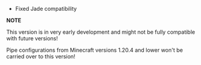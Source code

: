 - Fixed Jade compatibility

**NOTE**

This version is in very early development and might not be fully compatible with future versions!

Pipe configurations from Minecraft versions 1.20.4 and lower won't be carried over to this version!